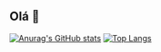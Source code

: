## Olá 👋

[![Anurag's GitHub stats](https://github-readme-stats.vercel.app/api?username=EliasPeixoto&show_icons=true&theme=github_dark&locale=pt-br&hide_rank=true&include_all_commits=true)](https://github.com/EliasPeixoto/github-readme-stats)
[![Top Langs](https://github-readme-stats.vercel.app/api/top-langs/?username=EliasPeixoto&layout=pie&theme=github_dark)](https://github.com/EliasPeixoto/github-readme-stats)
<!--
**EliasPeixoto/EliasPeixoto** is a ✨ _special_ ✨ repository because its `README.md` (this file) appears on your GitHub profile.

Here are some ideas to get you started:

- 🔭 I’m currently working on ...
- 🌱 I’m currently learning ...
- 👯 I’m looking to collaborate on ...
- 🤔 I’m looking for help with ...
- 💬 Ask me about ...
- 📫 How to reach me: ...
- 😄 Pronouns: ...
- ⚡ Fun fact: ...
-->
